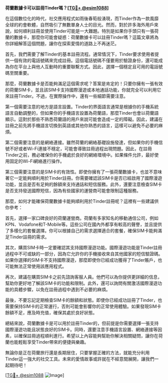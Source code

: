 **荷蘭數據卡可以註冊Tinder嗎？[[TG💪+ @esim1088](https://t.me/s/esim1088)]**

在這個數位化的時代，社交應用程式如雨後春筍般湧現，而Tinder作為一款風靡全球的約會軟體，自然吸引了無數單身人士的目光。然而，對於許多海外用戶來說，如何順利註冊並使用Tinder可能是一大難題。特別是如果你手頭只有一張荷蘭的數據卡，那麼你可能會疑惑：荷蘭數據卡可以註冊Tinder嗎？這篇文章將為你詳細解答這個問題，讓你在探索愛情的道路上不再迷茫。

首先，我們需要了解Tinder的基本註冊流程。通常情況下，Tinder要求使用者提供一個有效的電話號碼來完成註冊。這個電話號碼不僅要用於驗證身份，還可能成為你在平台上與他人互動時的重要聯繫方式。因此，選擇一個穩定且可用的電話號碼至關重要。

那麼，荷蘭數據卡是否能夠滿足這個需求呢？答案是肯定的！只要你擁有一張有效的荷蘭SIM卡，並且該SIM卡支持國際漫遊或本地通話功能，你就完全可以利用它來註冊Tinder。不過，在實際操作中，還有一些細節需要注意。

第一個需要注意的地方是語言設置。Tinder的界面語言通常是根據你的手機系統語言自動調整的，但如果你的手機語言設置為荷蘭語，那麼Tinder也會以荷蘭語顯示。這對於那些不熟悉荷蘭語的用戶來說可能會造成一定的障礙。因此，建議在註冊之前先將手機語言切換到英語或其他你熟悉的語言，這樣可以避免不必要的麻煩。

第二個需要注意的是網絡連接。雖然荷蘭的網絡基礎設施發達，但如果你的手機信號不好或者Wi-Fi連接不穩定，可能會導致註冊過程出現問題。因此，在註冊Tinder之前，務必確保你的手機處於良好的網絡環境中。如果條件允許，最好使用固定的Wi-Fi網絡進行操作。

第三個需要注意的是SIM卡的有效性。即使你擁有了一張荷蘭數據卡，也並不意味著它一定能夠順利用於Tinder註冊。你需要確認該SIM卡是否已經啟用了國際漫遊功能，並且是否有足夠的餘額來支持通話和短信服務。此外，還要注意檢查SIM卡是否支持發送國際短信，因為有些國家的運營商可能會限制這種服務。

那麼，如何才能確保荷蘭數據卡能夠順利用於Tinder註冊呢？這裡有一些建議供你參考：

首先，選擇一家口碑良好的荷蘭運營商。荷蘭有多家知名的移動通信公司，例如KPN、Vodafone和T-Mobile等。這些公司在國內外都享有較高的聲譽，並且提供了多樣化的套餐選擇。你可以根據自己的需求選擇適合的套餐，確保SIM卡能夠滿足Tinder註冊的需求。

其次，購買SIM卡時一定要確認其支持國際漫遊功能。國際漫遊功能是Tinder註冊過程中不可或缺的一部分，因為它允許你的手機接收來自其他國家的短信驗證碼。如果你選擇的SIM卡不支持國際漫遊，那麼即使你已經成功獲得了Tinder賬戶，也可能無法正常使用該應用程式。

再次，建議在購買SIM卡之前先諮詢客服人員。他們可以為你提供更詳細的信息，幫助你更好地了解該SIM卡的功能和限制。此外，還可以詢問有關激活國際漫遊功能的具體步驟，以免在註冊過程中遇到不必要的麻煩。

最後，不要忘記定期檢查SIM卡的餘額和狀態。即使你已經成功註冊了Tinder，也需要保持SIM卡的正常運行，否則可能會影響你的正常使用體驗。如果發現SIM卡餘額不足，應及時充值，確保其處於良好狀態。

總結來說，荷蘭數據卡是可以用於註冊Tinder的，但前提是你需要選擇一張支持國際漫遊功能且狀態良好的SIM卡。同時，還要注意手機語言設置、網絡連接等因素，以確保註冊過程順利進行。希望以上內容能夠幫助你解決相關疑問，讓你在荷蘭也能輕鬆享受Tinder帶來的便捷與樂趣。

無論你是正在荷蘭旅行還是長期居住，只要掌握正確的方法，就能充分利用Tinder這一強大的社交工具。未來的愛情故事或許就在不經意間展開，讓我們一起期待吧！

[[TG💪+ @esim1088](https://t.me/s/esim1088) ![Image](https://i.postimg.cc/4NQfJmqS/Snipaste-2025-05-13-00-14-12.png)]